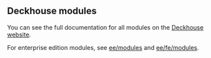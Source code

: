 ## Deckhouse modules

You can see the full documentation for all modules on the [Deckhouse website](https://deckhouse.io/en/documentation/v1/revision-comparison.html).

For enterprise edition modules, see [ee/modules](../ee/modules) and [ee/fe/modules](../ee/fe/modules).
